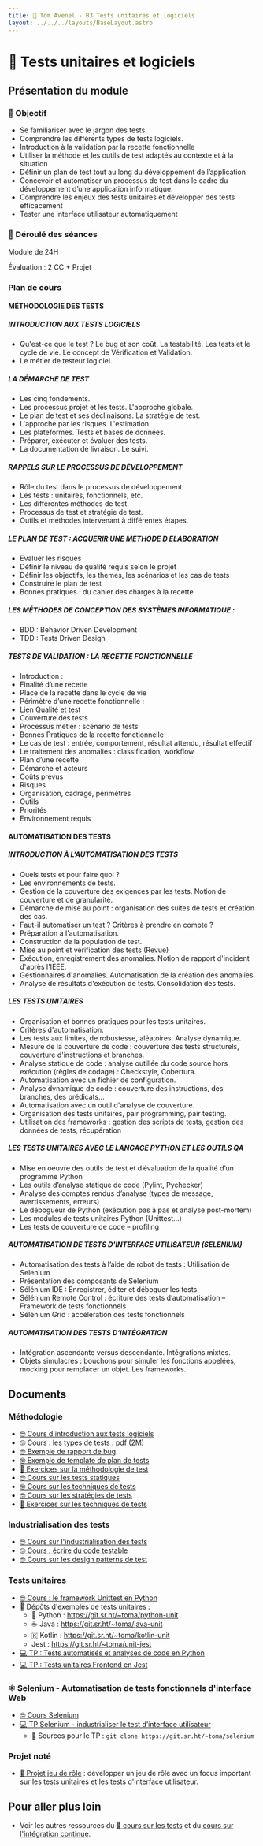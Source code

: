 ```yaml
---
title: 🧪 Tom Avenel - B3 Tests unitaires et logiciels
layout: ../../../layouts/BaseLayout.astro
---
```


# 🧪 Tests unitaires et logiciels

## Présentation du module

### 🎯 Objectif
 
- Se familiariser avec le jargon des tests. 
- Comprendre les différents types de tests logiciels.
- Introduction à la validation par la recette fonctionnelle 
- Utiliser la méthode et les outils de test adaptés au contexte et à la situation 
- Définir un plan de test tout au long du développement de l’application 
- Concevoir et automatiser un processus de test dans le cadre du développement d’une application informatique. 
- Comprendre les enjeux des tests unitaires et développer des tests efficacement
- Tester une interface utilisateur automatiquement

### 📅 Déroulé des séances

Module de 24H

Évaluation : 2 CC + Projet

### Plan de cours

#### MÉTHODOLOGIE DES TESTS

##### INTRODUCTION AUX TESTS LOGICIELS 

- Qu'est-ce que le test ? Le bug et son coût. La testabilité. Les tests et le cycle de vie. Le concept de Vérification et Validation.
- Le métier de testeur logiciel.

##### LA DÉMARCHE DE TEST 

- Les cinq fondements. 
- Les processus projet et les tests. L'approche globale. 
- Le plan de test et ses déclinaisons. La stratégie de test. 
- L'approche par les risques. L'estimation. 
- Les plateformes. Tests et bases de données. 
- Préparer, exécuter et évaluer des tests. 
- La documentation de livraison. Le suivi. 

##### RAPPELS SUR LE PROCESSUS DE DÉVELOPPEMENT 

- Rôle du test dans le processus de développement. 
- Les tests : unitaires, fonctionnels, etc. 
- Les différentes méthodes de test. 
- Processus de test et stratégie de test. 
- Outils et méthodes intervenant à différentes étapes. 

##### LE PLAN DE TEST : ACQUERIR UNE METHODE D ELABORATION   

- Evaluer les risques  
- Définir le niveau de qualité requis selon le projet 
- Définir les objectifs, les thèmes, les scénarios et les cas de tests 
- Construire le plan de test 
- Bonnes pratiques : du cahier des charges à la recette 
 
##### LES MÉTHODES DE CONCEPTION DES SYSTÈMES INFORMATIQUE : 
- BDD : Behavior Driven Development 
- TDD : Tests Driven Design

##### TESTS DE VALIDATION : LA RECETTE FONCTIONNELLE  

- Introduction : 
- Finalité d’une recette 
- Place de la recette dans le cycle de vie 
- Périmètre d’une recette fonctionnelle : 
- Lien Qualité et test 
- Couverture des tests 
- Processus métier : scénario de tests  
- Bonnes Pratiques de la recette fonctionnelle
- Le cas de test : entrée, comportement, résultat attendu, résultat effectif 
- Le traitement des anomalies : classification, workflow 
- Plan d’une recette
- Démarche et acteurs 
- Coûts prévus 
- Risques 
- Organisation, cadrage, périmètres 
- Outils 
- Priorités 
- Environnement requis

#### AUTOMATISATION DES TESTS

##### INTRODUCTION À L’AUTOMATISATION DES TESTS 

- Quels tests et pour faire quoi ? 
- Les environnements de tests. 
- Gestion de la couverture des exigences par les tests. Notion de couverture et de granularité. 
- Démarche de mise au point : organisation des suites de tests et création des cas. 
- Faut-il automatiser un test ? Critères à prendre en compte ? 
- Préparation à l'automatisation. 
- Construction de la population de test. 
- Mise au point et vérification des tests (Revue) 
- Exécution, enregistrement des anomalies. Notion de rapport d'incident d'après l'IEEE. 
- Gestionnaires d'anomalies. Automatisation de la création des anomalies. 
- Analyse de résultats d'exécution de tests. Consolidation des tests. 

##### LES TESTS UNITAIRES

- Organisation et bonnes pratiques pour les tests unitaires. 
- Critères d'automatisation. 
- Les tests aux limites, de robustesse, aléatoires. Analyse dynamique. 
- Mesure de la couverture de code : couverture des tests structurels, couverture d'instructions et 
branches. 
- Analyse statique de code : analyse outillée du code source hors exécution (règles de codage) : 
Checkstyle, Cobertura. 
- Automatisation avec un fichier de configuration. 
- Analyse dynamique de code : couverture des instructions, des branches, des prédicats… 
- Automatisation avec un outil d'analyse de couverture. 
- Organisation des tests unitaires, pair programming, pair testing. 
- Utilisation des frameworks : gestion des scripts de tests, gestion des données de tests, récupération

##### LES TESTS UNITAIRES AVEC LE LANGAGE PYTHON ET LES OUTILS QA  

- Mise en oeuvre des outils de test et d’évaluation de la qualité d’un programme Python 
- Les outils d’analyse statique de code (Pylint, Pychecker) 
- Analyse des comptes rendus d’analyse (types de message, avertissements, erreurs) 
- Le débogueur de Python (exécution pas à pas et analyse post-mortem) 
- Les modules de tests unitaires Python (Unittest…) 
- Les tests de couverture de code – profiling

##### AUTOMATISATION DE TESTS D'INTERFACE UTILISATEUR (SELENIUM)

- Automatisation des tests à l’aide de robot de tests : Utilisation de Selenium 
- Présentation des composants de Selenium 
- Sélénium IDE : Enregistrer, éditer et déboguer les tests 
- Sélénium Remote Control : écriture des tests d’automatisation – Framework de tests fonctionnels 
- Sélénium Grid : accélération des tests fonctionnels

##### AUTOMATISATION DES TESTS D’INTÉGRATION 

- Intégration ascendante versus descendante. Intégrations mixtes. 
- Objets simulacres : bouchons pour simuler les fonctions appelées, mocking pour remplacer un objet. 
Les frameworks. 

## Documents

### Méthodologie

- [🤓 Cours d'introduction aux tests logiciels](/cours/tests/methodo/cours-introduction-tests)
- 🤓 Cours : les types de tests : [pdf (2M)](/cours/tests/methodo/cours-tests.pdf) <!-- TODO -->
- [🤓 Exemple de rapport de bug](/cours/tests/methodo/exemple-rapport-bug)
- [🤓 Exemple de template de plan de tests](/cours/tests/methodo/exemple-template-plan-tests)
- [📝 Exercices sur la méthodologie de test](/cours/tests/methodo/exercices_methodo_tests)
- [🤓 Cours sur les tests statiques](/cours/tests/methodo/test-statique)
- [🤓 Cours sur les techniques de tests](/cours/tests/methodo/techniques-tests)
- [🤓 Cours sur les stratégies de tests](/cours/tests/methodo/cours-strategies-tests)
- [📝 Exercices sur les techniques de tests](/cours/tests/methodo/techniques-tests-exercices)

### Industrialisation des tests

- [🤓 Cours sur l'industrialisation des tests](/cours/tests/methodo/indus-tests-cours)
- [🤓 Cours : écrire du code testable](/cours/tests/methodo/ecrire-code-testable-cours)
- [🤓 Cours sur les design patterns de test](/cours/tests/methodo/patterns-cours)

### Tests unitaires

- [🤓 Cours : le framework Unittest en Python](/cours/tests/unit/python/cours-python-unittest)
-  Dépôts d'exemples de tests unitaires :
  - 󰌠 Python : <https://git.sr.ht/~toma/python-unit>
  - ☕ Java : <https://git.sr.ht/~toma/java-unit>
  - 🇰 Kotlin : <https://git.sr.ht/~toma/kotlin-unit>
  - Jest : <https://git.sr.ht/~toma/unit-jest>
- [💻 TP : Tests automatisés et analyses de code en Python](/cours/tests/unit/python/tp-python-tests)
- [💻 TP : Tests unitaires Frontend en Jest](/cours/tests/unit/jest/tp-jest)

### ⚛️ Selenium - Automatisation de tests fonctionnels d'interface Web

- [🤓 Cours Selenium](/cours/tests/selenium/selenium-cours)
- [💻 TP Selenium - industrialiser le test d’interface utilisateur](/cours/tests/selenium/tp-selenium)
  -   Sources pour le TP : `git clone https://git.sr.ht/~toma/selenium`

### Projet noté

- [📌 Projet jeu de rôle](/cours/tests/projet_jeu_roles) : développer un jeu de rôle avec un focus important sur les tests unitaires et les tests d'interface utilisateur.

## Pour aller plus loin

- Voir les autres ressources du [🧪 cours sur les tests](/cours/tests) et du [cours sur l'intégration continue](/cours/ci).
